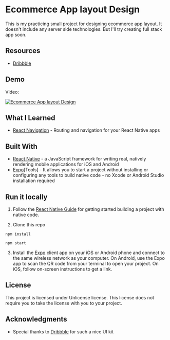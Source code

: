 # Ecommerce App layout Design

This is my practicing small project for designing ecommerce app layout. It doesn't include any server side technologies. But I'll try creating full stack app soon.

## Resources

- [Dribbble](https://dribbble.com/shots/1870951-Fash-Mobile-eCommerce-App-UI-Kit/attachments/316260)

## Demo

Video:

[![Ecommerce App layout Design](https://img.youtube.com/vi/iUqjlzTGGbU/0.jpg)](https://www.youtube.com/watch?v=iUqjlzTGGbU "Click to play on Youtube.com")

## What I Learned

- [React Navigation](https://reactnavigation.org/en/) - Routing and navigation for your React Native apps

## Built With

- [React Native](https://facebook.github.io/react-native/) - a JavaScript framework for writing real, natively rendering mobile applications for iOS and Android
- [Expo](https://expo.io/)[Tools] - It allows you to start a project without installing or configuring any tools to build native code - no Xcode or Android Studio installation required

## Run it locally

1. Follow the [React Native Guide](https://facebook.github.io/react-native/docs/getting-started.html) for getting started building a project with native code.

2. Clone this repo

```
npm install

npm start
```

3. Install the [Expo](https://expo.io) client app on your iOS or Android phone and connect to the same wireless network as your computer. On Android, use the Expo app to scan the QR code from your terminal to open your project. On iOS, follow on-screen instructions to get a link.

## License

This project is licensed under Unlicense license. This license does not require you to take the license with you to your project.

## Acknowledgments

- Special thanks to [Dribbble](https://dribbble.com/shots/1870951-Fash-Mobile-eCommerce-App-UI-Kit/attachments/316260) for such a nice UI kit
